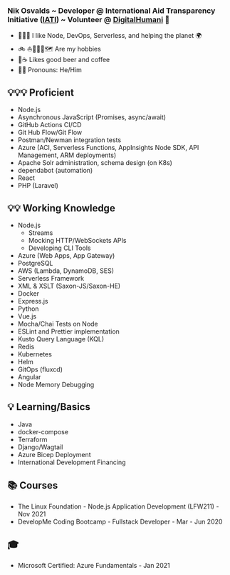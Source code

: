 ### Nik Osvalds ~ Developer @ International Aid Transparency Initiative ([IATI](https://github.com/IATI)) ~ Volunteer @ [DigitalHumani](https://digitalhumani.com) 🌲
- 👨🏻‍💻 I like Node, DevOps, Serverless, and helping the planet 🌍   
- 🚲 ⛵️🏃🏻‍♂️🗺 Are my hobbies 
- 🍻☕️ Likes good beer and coffee
- 👨🏻 Pronouns: He/Him

## 💡💡💡 Proficient
- Node.js
- Asynchronous JavaScript (Promises, async/await)
- GitHub Actions CI/CD
- Git Hub Flow/Git Flow
- Postman/Newman integration tests
- Azure (ACI, Serverless Functions, AppInsights Node SDK, API Management, ARM deployments)
- Apache Solr administration, schema design (on K8s)
- dependabot (automation)
- React
- PHP (Laravel)

## 💡💡 Working Knowledge
- Node.js
  - Streams
  - Mocking HTTP/WebSockets APIs
  - Developing CLI Tools
- Azure (Web Apps, App Gateway)
- PostgreSQL
- AWS (Lambda, DynamoDB, SES)
- Serverless Framework
- XML & XSLT (Saxon-JS/Saxon-HE)
- Docker
- Express.js
- Python
- Vue.js
- Mocha/Chai Tests on Node
- ESLint and Prettier implementation
- Kusto Query Language (KQL)
- Redis
- Kubernetes
- Helm
- GitOps (fluxcd)
- Angular
- Node Memory Debugging

## 💡 Learning/Basics
- Java
- docker-compose
- Terraform
- Django/Wagtail
- Azure Bicep Deployment
- International Development Financing

## 📚 Courses
- The Linux Foundation - Node.js Application Development (LFW211) - Nov 2021
- DevelopMe Coding Bootcamp - Fullstack Developer - Mar - Jun 2020

## 🎓
- Microsoft Certified: Azure Fundamentals - Jan 2021
